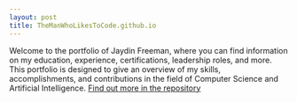 ```yaml
---
layout: post
title: TheManWhoLikesToCode.github.io
---
```

Welcome to the portfolio of Jaydin Freeman, where you can find information on my education, experience, certifications, leadership roles, and more. This portfolio is designed to give an overview of my skills, accomplishments, and contributions in the field of Computer Science and Artificial Intelligence.
[Find out more in the repository](https://github.com/TheManWhoLikesToCode/TheManWhoLikesToCode.github.io)
